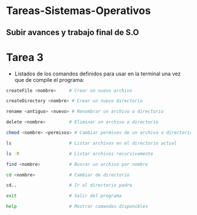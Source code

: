 # Tareas-Sistemas-Operativos
Subir avances y trabajo final de S.O
---

# Tarea 3
* Listados de los comandos definidos para usar en la terminal una vez que de compile el programa:
```bash
createFile <nombre>     # Crear un nuevo archivo
```

```bash
createDirectory <nombre> # Crear un nuevo directorio
```

```bash
rename <antiguo> <nuevo> # Renombrar un archivo o directorio
```

```bash
delete <nombre>         # Eliminar un archivo o directorio
```

```bash
chmod <nombre> <permisos> # Cambiar permisos de un archivo o directorio
```

```bash
ls                      # Listar archivos en el directorio actual
```

```bash
ls -R                   # Listar archivos recursivamente
```

```bash
find <nombre>           # Buscar un archivo por nombre
```

```bash
cd <nombre>             # Cambiar de directorio
```

```bash
cd..                    # Ir al directorio padre
```

```bash
exit                    # Salir del programa
```

```bash
help                    # Mostrar comandos disponibles
```

